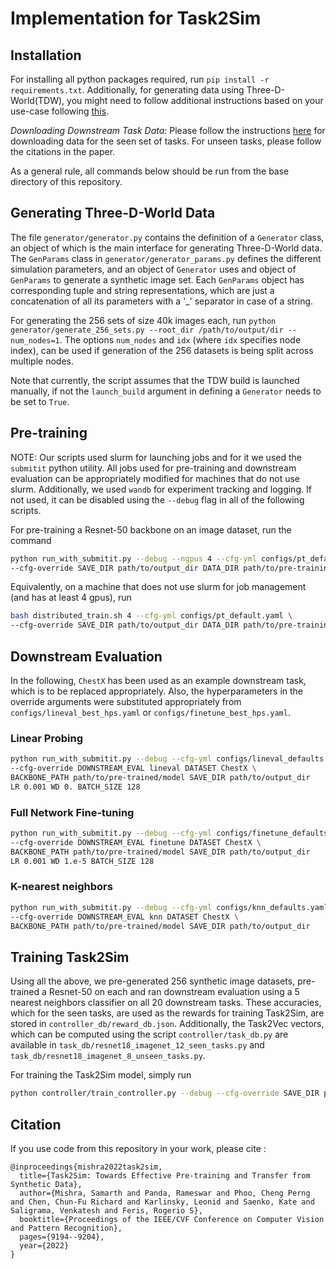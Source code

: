 # Implementation for Task2Sim

## Installation

For installing all python packages required, run `pip install -r requirements.txt`.
Additionally, for generating data using Three-D-World(TDW), you might need to follow 
additional instructions based on your use-case following [this](https://github.com/threedworld-mit/tdw/blob/master/Documentation/getting_started.md).

*Downloading Downstream Task Data*: Please follow the instructions [here](https://github.com/asrafulashiq/transfer_broad#download-datasets) 
for downloading data for the seen set of tasks. For unseen tasks, please follow the citations in the paper.

As a general rule, all commands below should be run from the base directory of this repository.


## Generating Three-D-World Data

The file `generator/generator.py` contains the definition of a `Generator` class, 
an object of which is the main interface for generating Three-D-World data. The `GenParams`
class in `generator/generator_params.py` defines the different simulation parameters, and 
an object of `Generator` uses and object of `GenParams` to generate a synthetic image set.
Each `GenParams` object has corresponding tuple and string representations, which are just 
a concatenation of all its parameters with a '_' separator in case of a string. 

For generating the 256 sets of size 40k images each, run
`python generator/generate_256_sets.py --root_dir /path/to/output/dir --num_nodes=1`. 
The options `num_nodes` and `idx` (where `idx` specifies node index), can be used if generation 
of the 256 datasets is being split across multiple nodes. 

Note that currently, the script assumes that the TDW build is launched manually, if not the 
`launch_build` argument in defining a `Generator` needs to be set to `True`.

## Pre-training

NOTE: Our scripts used slurm for launching jobs and for it we used the `submitit` python utility. 
All jobs used for pre-training and downstream evaluation can be appropriately modified for 
machines that do not use slurm. 
Additionally, we used `wandb` for experiment tracking and logging. If not used, it can be disabled 
using the `--debug` flag in all of the following scripts.

For pre-training a Resnet-50 backbone on an image dataset, run the command
```bash
python run_with_submitit.py --debug --ngpus 4 --cfg-yml configs/pt_default.yaml \
--cfg-override SAVE_DIR path/to/output_dir DATA_DIR path/to/pre-training/image/data
```

Equivalently, on a machine that does not use slurm for job management (and has at least 4 gpus), run
```bash
bash distributed_train.sh 4 --cfg-yml configs/pt_default.yaml \
--cfg-override SAVE_DIR path/to/output_dir DATA_DIR path/to/pre-training/image/data
```

## Downstream Evaluation

In the following, `ChestX` has been used as an example downstream task, which is 
to be replaced appropriately. Also, the hyperparameters in the override arguments
were substituted appropriately from `configs/lineval_best_hps.yaml` or 
`configs/finetune_best_hps.yaml`.

### Linear Probing
```bash
python run_with_submitit.py --debug --cfg-yml configs/lineval_defaults.yaml \
--cfg-override DOWNSTREAM_EVAL lineval DATASET ChestX \
BACKBONE_PATH path/to/pre-trained/model SAVE_DIR path/to/output_dir
LR 0.001 WD 0. BATCH_SIZE 128
```

### Full Network Fine-tuning
```bash
python run_with_submitit.py --debug --cfg-yml configs/finetune_defaults.yaml \
--cfg-override DOWNSTREAM_EVAL finetune DATASET ChestX \
BACKBONE_PATH path/to/pre-trained/model SAVE_DIR path/to/output_dir
LR 0.001 WD 1.e-5 BATCH_SIZE 128
```

### K-nearest neighbors

```bash
python run_with_submitit.py --debug --cfg-yml configs/knn_defaults.yaml \
--cfg-override DOWNSTREAM_EVAL knn DATASET ChestX \
BACKBONE_PATH path/to/pre-trained/model SAVE_DIR path/to/output_dir
```

## Training Task2Sim

Using all the above, we pre-generated 256 synthetic image datasets, pre-trained a Resnet-50 on each 
and ran downstream evaluation using a 5 nearest neighbors classifier on all 20 downstream tasks.
These accuracies, which for the seen tasks, are used as the rewards for training Task2Sim, 
are stored in `controller_db/reward_db.json`. Additionally, the Task2Vec vectors, 
which can be computed using the script `controller/task_db.py` are available in 
`task_db/resnet18_imagenet_12_seen_tasks.py` and `task_db/resnet18_imagenet_8_unseen_tasks.py`.

For training the Task2Sim model, simply run
```bash
python controller/train_controller.py --debug --cfg-override SAVE_DIR path/to/output/dir
```

## Citation

If you use code from this repository in your work, please cite :

```
@inproceedings{mishra2022task2sim,
  title={Task2Sim: Towards Effective Pre-training and Transfer from Synthetic Data},
  author={Mishra, Samarth and Panda, Rameswar and Phoo, Cheng Perng and Chen, Chun-Fu Richard and Karlinsky, Leonid and Saenko, Kate and Saligrama, Venkatesh and Feris, Rogerio S},
  booktitle={Proceedings of the IEEE/CVF Conference on Computer Vision and Pattern Recognition},
  pages={9194--9204},
  year={2022}
}
```
